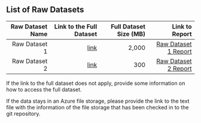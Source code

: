 ## List of Raw Datasets


| Raw Dataset Name | Link to the Full Dataset   | Full Dataset Size (MB)  | Link to Report |
| ---:| ---: | ---: | ---: |
| Raw Dataset 1 | [link](link/to/full/dataset1) | 2,000 | [Raw Dataset 1 Report](link/to/report1)|
| Raw Dataset 2 | [link](link/to/full/dataset2) | 300 | [Raw Dataset 2 Report](link/to/report2)|

If the link to the full dataset does not apply, provide some information on how to access the full dataset. 

If the data stays in an Azure file storage, please provide the link to the text file with the information of the file storage that has been checked in to the git repository. 

